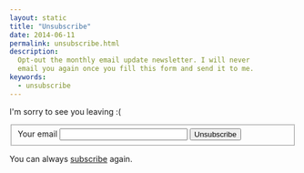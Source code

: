 ```yaml
---
layout: static
title: "Unsubscribe"
date: 2014-06-11
permalink: unsubscribe.html
description:
  Opt-out the monthly email update newsletter. I will never
  email you again once you fill this form and send it to me.
keywords:
  - unsubscribe
---
```


I'm sorry to see you leaving :(

<form id="eform"><fieldset id="form">
  <label for="email">Your email</label>
  <input id="email" class="field field-text" name="email" size="25" maxlength="255" type="email" required="required"/>
  <label for="unsubscribe"></label>
  <button id="unsubscribe" class="field">Unsubscribe</button>
  <span id="error" style="color:red;"></span>
</fieldset></form>

You can always [subscribe](/about-me.html) again.

<script src="/js/send.js?{{ site.data['hash'] }}" async></script>
<script src="/js/unsubscribe.js?{{ site.data['hash'] }}" async></script>

